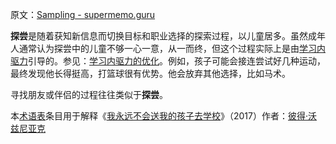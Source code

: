 原文：[Sampling - supermemo.guru](https://supermemo.guru/wiki/Sampling)

**探尝**是随着获知新信息而切换目标和职业选择的探索过程，以儿童居多。虽然成年人通常认为探尝中的儿童不够一心一意，从一而终，但这个过程实际上是由[学习内驱力](https://supermemo.guru/wiki/Learn_drive)引导的。参见：[学习内驱力的优化](https://supermemo.guru/wiki/Optimality_of_the_learn_drive)。例如，孩子可能会接连尝试好几种运动，最终发现他长得挺高，打篮球很有优势。他会放弃其他选择，比如马术。

寻找朋友或伴侣的过程往往类似于**探尝**。

本[术语表](https://supermemo.guru/wiki/Glossary)条目用于解释《[我永远不会送我的孩子去学校](https://supermemo.guru/wiki/Problem_of_Schooling)》（2017）作者：[彼得·沃兹尼亚克](https://supermemo.guru/wiki/Piotr_Wozniak)